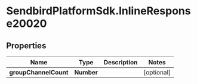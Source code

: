 # SendbirdPlatformSdk.InlineResponse20020

## Properties

Name | Type | Description | Notes
------------ | ------------- | ------------- | -------------
**groupChannelCount** | **Number** |  | [optional] 


